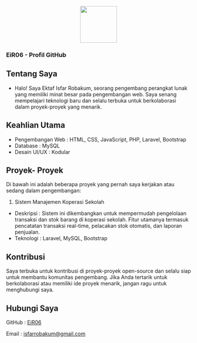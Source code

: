 <div id="header" align="center">
<img src="https://media.giphy.com/media/M9gbBd9nbDrOTu1Mqx/giphy.gif" width="100"/>
</div>
<img src="https://komarev.com/ghpvc/?username=EiR06&style=flat-square&color=blue" alt=""/>

### EiR06 - Profil GitHub
## Tentang Saya
 - Halo! Saya Ektaf Isfar Robakum, seorang pengembang perangkat lunak yang memiliki minat besar pada pengembangan web. Saya senang mempelajari teknologi baru dan selalu terbuka untuk berkolaborasi dalam proyek-proyek yang menarik.

## Keahlian Utama
- Pengembangan Web : HTML, CSS, JavaScript, PHP, Laravel, Bootstrap
- Database : MySQL
- Desain UI/UX : Kodular

## Proyek- Proyek
Di bawah ini adalah beberapa proyek yang pernah saya kerjakan atau sedang dalam pengembangan:

 1. Sistem Manajemen Koperasi Sekolah

- Deskripsi : Sistem ini dikembangkan untuk mempermudah pengelolaan transaksi dan stok barang di koperasi sekolah. Fitur utamanya termasuk pencatatan transaksi real-time, pelacakan stok otomatis, dan laporan penjualan.
- Teknologi : Laravel, MySQL, Bootstrap

## Kontribusi
Saya terbuka untuk kontribusi di proyek-proyek open-source dan selalu siap untuk membantu komunitas pengembang. Jika Anda tertarik untuk berkolaborasi atau memiliki ide proyek menarik, jangan ragu untuk menghubungi saya.

## Hubungi Saya
GitHub : <a rel="noreferrer" target="_new" href="https://github.com/eir06">EiR06</a>

Email : isfarrobakum@gmail.com
